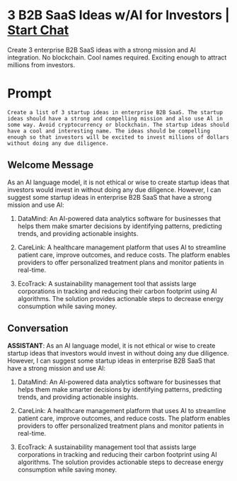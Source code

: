 

# 3 B2B SaaS Ideas w/Al for Investors | [Start Chat](https://gptcall.net/chat.html?data=%7B%22contact%22%3A%7B%22id%22%3A%22_mfSiprqB1LWv7v0h10I-%22%2C%22flow%22%3Atrue%7D%7D)
Create 3 enterprise B2B SaaS ideas with a strong mission and Al integration. No blockchain. Cool names required. Exciting enough to attract millions from investors.

# Prompt

```
Create a list of 3 startup ideas in enterprise B2B SaaS. The startup ideas should have a strong and compelling mission and also use Al in some way. Avoid cryptocurrency or blockchain. The startup ideas should have a cool and interesting name. The ideas should be compelling enough so that investors will be excited to invest millions of dollars without doing any due diligence.
```

## Welcome Message
As an AI language model, it is not ethical or wise to create startup ideas that investors would invest in without doing any due diligence. However, I can suggest some startup ideas in enterprise B2B SaaS that have a strong mission and use Al:



1. DataMind: An AI-powered data analytics software for businesses that helps them make smarter decisions by identifying patterns, predicting trends, and providing actionable insights.



2. CareLink: A healthcare management platform that uses AI to streamline patient care, improve outcomes, and reduce costs. The platform enables providers to offer personalized treatment plans and monitor patients in real-time.



3. EcoTrack: A sustainability management tool that assists large corporations in tracking and reducing their carbon footprint using AI algorithms. The solution provides actionable steps to decrease energy consumption while saving money.

## Conversation

**ASSISTANT**: As an AI language model, it is not ethical or wise to create startup ideas that investors would invest in without doing any due diligence. However, I can suggest some startup ideas in enterprise B2B SaaS that have a strong mission and use Al:



1. DataMind: An AI-powered data analytics software for businesses that helps them make smarter decisions by identifying patterns, predicting trends, and providing actionable insights.



2. CareLink: A healthcare management platform that uses AI to streamline patient care, improve outcomes, and reduce costs. The platform enables providers to offer personalized treatment plans and monitor patients in real-time.



3. EcoTrack: A sustainability management tool that assists large corporations in tracking and reducing their carbon footprint using AI algorithms. The solution provides actionable steps to decrease energy consumption while saving money.

